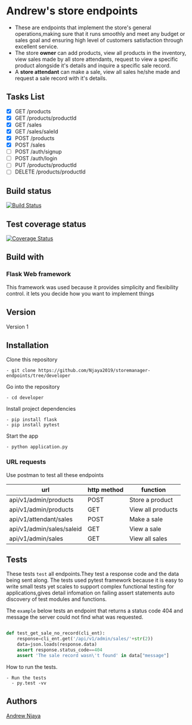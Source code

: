 # Andrew's store endpoints
- These are endpoints that implement the store's general operations,making sure that it runs smoothly and meet any budget or sales goal and ensuring high level of customers satisfaction through excellent service. 
- The store **owner** can add products, view all products in the inventory, view sales made by all store attendants, request to view a specific product alongside it's details and inquire a specific sale record.
- A **store attendant** can make a sale, view all sales he/she made and request a sale record with it's details.

## Tasks List
  - [x] GET /products
  - [x] GET /products/productId
  - [x] GET /sales
  - [x] GET /sales/saleId
  - [x] POST /products
  - [x] POST /sales
  - [ ] POST /auth/signup
  - [ ] POST /auth/login
  - [ ] PUT /products/productId
  - [ ] DELETE /products/productId

## Build status
[![Build Status](https://travis-ci.org/Njaya2019/storemanager-endpoints.svg?branch=developer)](https://travis-ci.org/Njaya2019/storemanager-endpoints)


## Test coverage status
[![Coverage Status](https://coveralls.io/repos/github/Njaya2019/storemanager-endpoints/badge.png?branch=developer)](https://coveralls.io/github/Njaya2019/storemanager-endpoints?branch=developer)

## Build with
### Flask Web framework 
This framework was used because it provides simplicity and flexibility control. it lets you decide how you want to implement things

## Version
Version 1

## Installation
Clone this repository
```
- git clone https://github.com/Njaya2019/storemanager-endpoints/tree/developer
```
Go into the repository
```
- cd developer
```

Install project dependencies
```
- pip install flask
- pip install pytest
```

Start the app
```
- python application.py
```
### URL requests
Use postman to test all these endpoints

| url                       | http method   | function         |
| ------------------------  | ------------- | ---------------- |
| api/v1/admin/products     | POST          | Store a product  |
| api/v1/admin/products     | GET           | View all products|
| api/v1/attendant/sales    | POST          | Make a sale      |
| api/v1/admin/sales/saleid | GET           | View a sale      |
| api/v1/admin/sales        | GET           | View all sales   |


 
## Tests
These tests `test` all endpoints.They test a response code and the data being sent along. The tests used pytest framework because it is easy to write small tests yet scales to support complex functional testing for applications,gives detail infomation on failing assert statements auto discovery of test modules and functions.

The `example` below tests an endpoint that returns a status code 404 and message the server could not find what was requested.

```python

def test_get_sale_no_record(cli_ent):
    response=cli_ent.get('/api/v1/admin/sales/'+str(2))
    data=json.loads(response.data)
    assert response.status_code==404
    assert 'The sale record wasn\'t found' in data["message"]

```

How to run the tests.
```
- Run the tests
  - py.test -vv

```
## Authors

[Andrew Njaya](https://github.com/Njaya2019)

